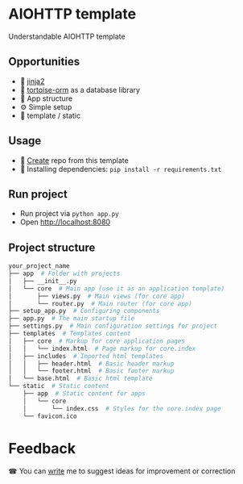 # AIOHTTP template

Understandable AIOHTTP template

## Opportunities

* 📃 [jinja2](https://github.com/aio-libs/aiohttp-jinja2)
* 🐢 [tortoise-orm](https://tortoise.github.io) as a database library
* 🧱 App structure
* ⚙ Simple setup
* 🔮 template / static

## Usage

* 💾 [Create](https://github.com/GRusl/aiohttp-template/generate) repo from this template
* 🐍 Installing dependencies: `pip install -r requirements.txt`

## Run project

* Run project via `python app.py`
* Open [http://localhost:8080](http://localhost:8080)

## Project structure

```bash
your_project_name
├── app  # Folder with projects
│   ├── __init__.py
│   └── core  # Main app (use it as an application template)
│       ├── views.py  # Main views (for core app)
│       └── router.py  # Main router (for core app)
├── setup_app.py  # Configuring components
├── app.py  # The main startup file
├── settings.py  # Main configuration settings for project
├── templates  # Templates content
│   ├── core  # Markup for core application pages
│   │   └── index.html  # Page markup for core.index
│   ├── includes  # Imported html templates
│   │   ├── header.html  # Basic header markup
│   │   └── footer.html  # Basic footer markup
│   └── base.html  # Basic html template
└── static  # Static content
    ├── app  # Static content for apps
    │   └── core
    │       └── index.css  # Styles for the core.index page
    └── favicon.ico
```

# Feedback

☎ You can [write](https://t.me/Gruslans) me to suggest ideas for improvement or correction
